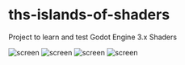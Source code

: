 # ths-islands-of-shaders
Project to learn and test Godot Engine 3.x Shaders

![screen](https://i.imgur.com/CKzrT42.png)
![screen](https://i.imgur.com/w1L9xyx.png)
![screen](https://i.imgur.com/ECQciH5.png)
![screen](https://i.imgur.com/guR2UoE.png)
